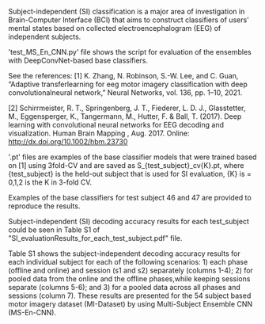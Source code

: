 Subject-independent (SI) classification is a major area of investigation in Brain-Computer Interface (BCI) that aims to construct classifiers of users' mental states based on collected electroencephalogram (EEG) of independent subjects.

'test_MS_En_CNN.py' file shows the script for evaluation of the ensembles with DeepConvNet-based base classifiers.

See the references: [1] K. Zhang, N. Robinson, S.-W. Lee, and C. Guan, “Adaptive transferlearning for eeg motor imagery classification with deep convolutionalneural network,” Neural Networks, vol. 136, pp. 1–10, 2021.

[2] Schirrmeister, R. T., Springenberg, J. T., Fiederer, L. D. J., Glasstetter, M., Eggensperger, K., Tangermann, M., Hutter, F. & Ball, T. (2017). Deep learning with convolutional neural networks for EEG decoding and visualization. Human Brain Mapping , Aug. 2017. Online: http://dx.doi.org/10.1002/hbm.23730

'.pt' files are examples of the base classifier models that were trained based on [1] using 3fold-CV and are saved as S_{test_subject}_cv{K}.pt, where {test_subject} is the held-out subject that is used for SI evaluation, {K} is = 0,1,2 is the K in 3-fold CV.

Examples of the base classifiers for test subject 46 and 47 are provided to reproduce the results.

Subject-independent (SI) decoding accuracy results for each test_subject could be seen in   Table S1 of "SI_evaluationResults_for_each_test_subject.pdf" file.

Table S1 shows the subject-independent decoding accuracy results for each individual subject for each of the
following scenarios: 1) each phase (offline and online) and session (s1 and s2) separately (columns 1-4); 
2) for pooled data from the online and the offline phases,while keeping sessions separate (columns 5-6); and 
3) for a pooled data across all phases and sessions (column 7). 
These results are presented for the 54 subject based motor imagery dataset (MI-Dataset) by using 
Multi-Subject Ensemble CNN (MS-En-CNN).
